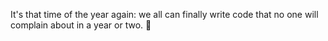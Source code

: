 It's that time of the year again: we all can finally write code that no one
will complain about in a year or two. 🎄
